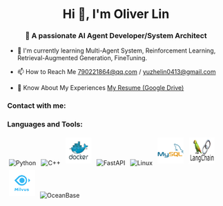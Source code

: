 <h1 align="center">Hi 👋, I'm Oliver Lin</h1>

<h3 align="center"><strong>🚀 A passionate AI Agent Developer/System Architect</strong></h3>

- 🌱 I'm currently learning Multi-Agent System, Reinforcement Learning, Retrieval-Augmented Generation, FineTuning.

- 📫 How to Reach Me 790221864@qq.com / yuzhelin0413@gmail.com

- 📄 Know About My Experiences [My Resume (Google Drive)](https://drive.google.com/file/d/1mcfaagczm11w6RVDzHBok4JTdhpvUTk8/view?usp=drive_link)

<h3 align="left"><strong>Contact with me:</strong></h3>

<h3 align="left">Languages and Tools:</h3>
<div>
  <img src="https://cdn.jsdelivr.net/gh/devicons/devicon/icons/python/python-original.svg" alt="Python" width="60" height="60" style="margin:4px;" />
  <img src="https://cdn.jsdelivr.net/gh/devicons/devicon/icons/cplusplus/cplusplus-original.svg" alt="C++" width="60" height="60" style="margin:4px;" />
  <img src="https://raw.githubusercontent.com/docker-library/docs/master/docker/logo.png" alt="Docker" width="60" height="60" style="margin:4px;" />
  <img src="https://fastapi.tiangolo.com/img/logo-margin/logo-teal.svg" alt="FastAPI" width="60" height="60" style="margin:4px;" />
  <img src="https://upload.wikimedia.org/wikipedia/commons/a/af/Tux.png" alt="Linux" width="60" height="60" style="margin:4px;" />
  <img src="https://raw.githubusercontent.com/devicons/devicon/master/icons/mysql/mysql-original-wordmark.svg" alt="MySQL" width="60" height="60" style="margin:4px;" />
  <img src="https://github.com/Ol1ver0413/Ol1ver0413/blob/main/assert_logo/langchain.jpg" alt="langchain" width="60" height="60" style="margin:4px;" />
  <img src="https://github.com/Ol1ver0413/Ol1ver0413/blob/main/assert_logo/milvus.png" alt="Milvus" width="60" height="60" style="margin:4px;" />
  <img src="https://raw.githubusercontent.com/oceanbase/oceanbase/HEAD/docs/logo/oceanbase-logo.png" alt="OceanBase" width="60" height="60" style="margin:4px;" />







</div>
